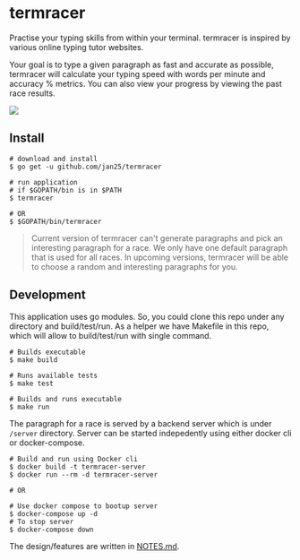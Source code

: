 # termracer
Practise your typing skills from within your terminal. termracer is inspired by various online typing tutor websites.

Your goal is to type a given paragraph as fast and accurate as possible, termracer will calculate your typing speed with words per minute and accuracy % metrics. You can also view your progress by viewing the past race results.

![](https://github.com/jan25/termracer/blob/master/example.gif)

## Install

```
# download and install
$ go get -u github.com/jan25/termracer

# run application
# if $GOPATH/bin is in $PATH
$ termracer

# OR
$ $GOPATH/bin/termracer
```

> Current version of termracer can't generate paragraphs and pick an interesting paragraph for a race. We only have one default paragraph that is used for all races. In upcoming versions, termracer will be able to choose a random and interesting paragraphs for you.

## Development
This application uses go modules. So, you could clone this repo under any
directory and build/test/run. As a helper we have Makefile in this repo, which will allow to build/test/run with single
command.
```
# Builds executable
$ make build

# Runs available tests
$ make test

# Builds and runs executable
$ make run
```

The paragraph for a race is served by a backend server which is under `/server` directory. Server can be started indepedently using either docker cli or docker-compose.
```
# Build and run using Docker cli
$ docker build -t termracer-server
$ docker run --rm -d termracer-server

# OR

# Use docker compose to bootup server
$ docker-compose up -d
# To stop server
$ docker-compose down
```

The design/features are written in [NOTES.md](https://github.com/jan25/termracer/blob/master/NOTES.md).